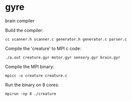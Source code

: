 # gyre
brain compiler

Build the compiler:
```
cc scanner.h scanner.c generator.h generator.c parser.c
```

Compile the 'creature' to MPI c code:
```
./a.out creature.gyr motor.gyr sensory.gyr brain.gyr
```

Compile the MPI binary:
```
mpicc -o creature creature.c
```

Run the binary on 8 cores:
```
mpirun -np 8 ./creature
```

